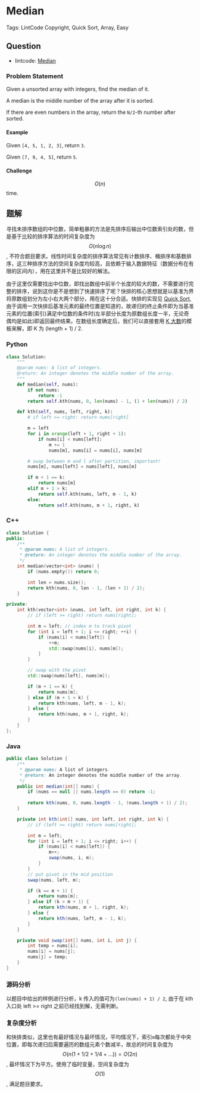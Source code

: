 # Median

Tags: LintCode Copyright, Quick Sort, Array, Easy

## Question

- lintcode: [Median](http://www.lintcode.com/en/problem/median/)

### Problem Statement

Given a unsorted array with integers, find the median of it.

A median is the middle number of the array after it is sorted.

If there are even numbers in the array, return the `N/2`-th number after
sorted.

#### Example

Given `[4, 5, 1, 2, 3]`, return `3`.

Given `[7, 9, 4, 5]`, return `5`.

#### Challenge

$$O(n)$$ time.

## 题解

寻找未排序数组的中位数，简单粗暴的方法是先排序后输出中位数索引处的数，但是基于比较的排序算法的时间复杂度为 $$O(n \log n)$$, 不符合题目要求。线性时间复杂度的排序算法常见有计数排序、桶排序和基数排序，这三种排序方法的空间复杂度均较高，且依赖于输入数据特征（数据分布在有限的区间内），用在这里并不是比较好的解法。

由于这里仅需要找出中位数，即找出数组中前半个长度的较大的数，不需要进行完整的排序，说到这你是不是想到了快速排序了呢？快排的核心思想就是以基准为界将原数组划分为左小右大两个部分，用在这十分合适。快排的实现见 [Quick Sort](../basics_sorting/quick_sort.html), 由于调用一次快排后基准元素的最终位置是知道的，故递归的终止条件即为当基准元素的位置(索引)满足中位数的条件时(左半部分长度为原数组长度一半，无论奇偶均是如此)即返回最终结果。在数组长度确定后，我们可以直接套用 [K 大数](./kth_largest_element.html)的模板来解，即 K 为 (length + 1) / 2.

### Python

```python
class Solution:
    """
    @param nums: A list of integers.
    @return: An integer denotes the middle number of the array.
    """
    def median(self, nums):
        if not nums:
            return -1
        return self.kth(nums, 0, len(nums) - 1, (1 + len(nums)) / 2)

    def kth(self, nums, left, right, k):
        # if left >= right: return nums[right]

        m = left
        for i in xrange(left + 1, right + 1):
            if nums[i] < nums[left]:
                m += 1
                nums[m], nums[i] = nums[i], nums[m]

        # swap between m and l after partition, important!
        nums[m], nums[left] = nums[left], nums[m]

        if m + 1 == k:
            return nums[m]
        elif m + 1 > k:
            return self.kth(nums, left, m - 1, k)
        else:
            return self.kth(nums, m + 1, right, k)
```

### C++

```c++
class Solution {
public:
    /**
     * @param nums: A list of integers.
     * @return: An integer denotes the middle number of the array.
     */
    int median(vector<int> &nums) {
        if (nums.empty()) return 0;

        int len = nums.size();
        return kth(nums, 0, len - 1, (len + 1) / 2);
    }

private:
    int kth(vector<int> &nums, int left, int right, int k) {
        // if (left >= right) return nums[right];

        int m = left; // index m to track pivot
        for (int i = left + 1; i <= right; ++i) {
            if (nums[i] < nums[left]) {
                ++m;
                std::swap(nums[i], nums[m]);
            }
        }

        // swap with the pivot
        std::swap(nums[left], nums[m]);

        if (m + 1 == k) {
            return nums[m];
        } else if (m + 1 > k) {
            return kth(nums, left, m - 1, k);
        } else {
            return kth(nums, m + 1, right, k);
        }
    }
};
```

### Java

```java
public class Solution {
    /**
     * @param nums: A list of integers.
     * @return: An integer denotes the middle number of the array.
     */
    public int median(int[] nums) {
        if (nums == null || nums.length == 0) return -1;
        
        return kth(nums, 0, nums.length - 1, (nums.length + 1) / 2);
    }

    private int kth(int[] nums, int left, int right, int k) {
        // if (left >= right) return nums[right];

        int m = left;
        for (int i = left + 1; i <= right; i++) {
            if (nums[i] < nums[left]) {
                m++;
                swap(nums, i, m);
            }
        }
        // put pivot in the mid position
        swap(nums, left, m);

        if (k == m + 1) {
            return nums[m];
        } else if (k > m + 1) {
            return kth(nums, m + 1, right, k);
        } else {
            return kth(nums, left, m - 1, k);
        }
    }

    private void swap(int[] nums, int i, int j) {
        int temp = nums[i];
        nums[i] = nums[j];
        nums[j] = temp;
    }
}
```

### 源码分析

以题目中给出的样例进行分析，k 传入的值可为`(len(nums) + 1) / 2`, 由于在 kth 入口处 left >= right 之前已经找到解，无需判断。

### 复杂度分析

和快排类似，这里也有最好情况与最坏情况，平均情况下，索引`m`每次都处于中央位置，即每次递归后需要遍历的数组元素个数减半，故总的时间复杂度为 $$O(n (1 + 1/2 + 1/4 + ...)) = O(2n)$$, 最坏情况下为平方。使用了临时变量，空间复杂度为 $$O(1)$$, 满足题目要求。
